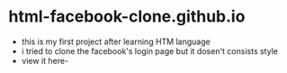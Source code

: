 # html-facebook-clone.github.io
- this is my first project after learning HTM language
- i tried to clone the facebook's login page but it dosen't consists style 
- view it here- 
